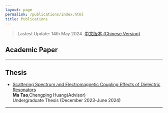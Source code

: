 ```yaml
---
layout: page
permalink: /publications/index.html
title: Publications
---
```


> Lastest Update: 14th May 2024&nbsp;  [中文版本 (Chinese Version)](https://caihanlin.com/file/publications-zh/)

## Academic Paper



---

## Thesis 

- [Scattering Spectrum and Electromagnetic Coupling Effects of Dielectric Resonators](https://collapsar0615.github.io/mypaper/thesis/NJtech-thesis.pdf)<br>**Ma Tao**,Chengping Huang(Advisor)<br>Undergraduate Thesis (December 2023-June 2024)<br>

 

---






